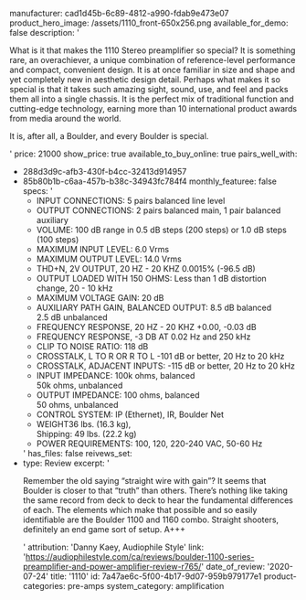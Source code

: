manufacturer: cad1d45b-6c89-4812-a990-fdab9e473e07
product_hero_image: /assets/1110_front-650x256.png
available_for_demo: false
description: '<p>What is it that makes the 1110 Stereo preamplifier so special? It is something rare, an overachiever, a&nbsp;unique combination of reference-level performance and compact, convenient design. It is at once familiar in size and shape and yet completely new in aesthetic design detail. Perhaps what makes it so special is that it takes such amazing sight, sound, use, and feel and packs them all into a single chassis. It is the perfect mix of traditional function and cutting-edge technology, earning more than 10 international product awards from media around the world.</p><p>It is, after all, a Boulder, and every Boulder is special.</p>'
price: 21000
show_price: true
available_to_buy_online: true
pairs_well_with:
  - 288d3d9c-afb3-430f-b4cc-32413d914957
  - 85b80b1b-c6aa-457b-b38c-34943fc784f4
monthly_featuree: false
specs: '<ul><li>INPUT CONNECTIONS: 5 pairs balanced line level</li><li>OUTPUT CONNECTIONS: 2 pairs balanced main, 1 pair balanced auxiliary</li><li>VOLUME: 100 dB range in 0.5 dB steps (200 steps) or 1.0 dB steps (100 steps)</li><li>MAXIMUM INPUT LEVEL: 6.0 Vrms</li><li>MAXIMUM OUTPUT LEVEL: 14.0 Vrms</li><li>THD+N, 2V OUTPUT, 20 HZ - 20 KHZ 0.0015% (-96.5 dB)</li><li>OUTPUT LOADED WITH 150 OHMS: Less than 1 dB distortion change, 20 - 10 kHz</li><li>MAXIMUM VOLTAGE GAIN: 20 dB</li><li>AUXILIARY PATH GAIN, BALANCED OUTPUT: 8.5 dB balanced<br>2.5 dB unbalanced</li><li>FREQUENCY RESPONSE, 20 HZ - 20 KHZ +0.00, -0.03 dB</li><li>FREQUENCY RESPONSE, -3 DB AT 0.02 Hz and 250 kHz</li><li>CLIP TO NOISE RATIO: 118 dB</li><li>CROSSTALK, L TO R OR R TO L -101 dB or better, 20 Hz to 20 kHz</li><li>CROSSTALK, ADJACENT INPUTS: -115 dB or better, 20 Hz to 20 kHz</li><li>INPUT IMPEDANCE: 100k ohms, balanced<br>50k ohms, unbalanced</li><li>OUTPUT IMPEDANCE: 100 ohms, balanced<br>50 ohms, unbalanced</li><li>CONTROL SYSTEM: IP (Ethernet), IR, Boulder Net</li><li>WEIGHT36 lbs. (16.3 kg),<br>Shipping: 49 lbs. (22.2 kg)</li><li>POWER REQUIREMENTS: 100, 120, 220-240 VAC, 50-60 Hz</li></ul>'
has_files: false
reivews_set:
  -
    type: Review
    excerpt: '<p>Remember the old saying “straight wire with gain”? It seems that Boulder is closer to that “truth” than others. There’s nothing like taking the same record from deck to deck to hear the fundamental differences of each. The elements which make that possible and so easily identifiable are the Boulder 1100 and 1160 combo. Straight shooters, definitely an end game sort of setup. A+++</p>'
    attribution: 'Danny Kaey, Audiophile Style'
    link: 'https://audiophilestyle.com/ca/reviews/boulder-1100-series-preamplifier-and-power-amplifier-review-r765/'
    date_of_review: '2020-07-24'
title: '1110'
id: 7a47ae6c-5f00-4b17-9d07-959b979177e1
product-categories: pre-amps
system_category: amplification
